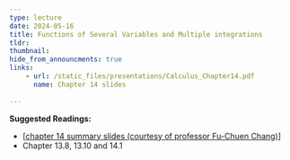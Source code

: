 ```yaml
---
type: lecture
date: 2024-05-16
title: Functions of Several Variables and Multiple integrations
tldr: 
thumbnail: 
hide_from_announcments: true
links: 
    - url: /static_files/presentations/Calculus_Chapter14.pdf
      name: Chapter 14 slides
      
---
```

**Suggested Readings:**
- [[chapter 14 summary slides (courtesy of professor Fu-Chuen Chang)](/nsysu-calculus2/static_files/presentations/Chap14_Summary.pdf)]
- Chapter 13.8, 13.10 and 14.1

